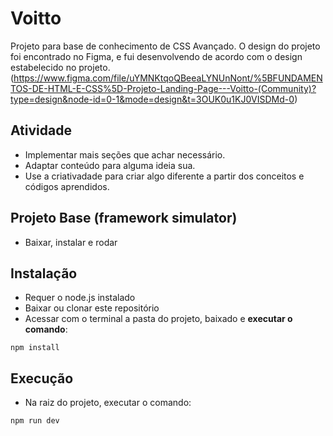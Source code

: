 # Voitto
Projeto para base de conhecimento de CSS Avançado.
O design do projeto foi encontrado no Figma, e fui desenvolvendo de acordo com o design estabelecido no projeto.
(https://www.figma.com/file/uYMNKtqoQBeeaLYNUnNont/%5BFUNDAMENTOS-DE-HTML-E-CSS%5D-Projeto-Landing-Page---Voitto-(Community)?type=design&node-id=0-1&mode=design&t=3OUK0u1KJ0VISDMd-0)

## Atividade
- Implementar mais seções que achar necessário.
- Adaptar conteúdo para alguma ideia sua.
- Use a criativadade para criar algo diferente a partir dos conceitos e códigos aprendidos.

## Projeto Base (framework simulator)
- Baixar, instalar e rodar

## Instalação
- Requer o node.js instalado
- Baixar ou clonar este repositório
- Acessar com o terminal a pasta do projeto, baixado e **executar o comando**:
```
npm install 
```
## Execução
- Na raiz do projeto, executar o comando:
```
npm run dev
```